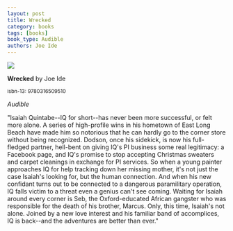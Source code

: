 ```yaml
---
layout: post
title: Wrecked
category: books
tags: [books]
book_type: Audible
authors: Joe Ide
---
```


<img src="http://books.google.com/books/content?id=4IpAtAEACAAJ&printsec=frontcover&img=1&zoom=1&source=gbs_api"/>

**Wrecked** by Joe Ide

<sup>isbn-13: 9780316509510</sup>

*Audible*

"Isaiah Quintabe--IQ for short--has never been more successful, or felt more
alone. A series of high-profile wins in his hometown of East Long Beach
have made him so notorious that he can hardly go to the corner store
without being recognized. Dodson, once his sidekick, is now his full-
fledged partner, hell-bent on giving IQ's PI business some real legitimacy:
a Facebook page, and IQ's promise to stop accepting Christmas sweaters and
carpet cleanings in exchange for PI services. So when a young painter
approaches IQ for help tracking down her missing mother, it's not just the
case Isaiah's looking for, but the human connection. And when his new
confidant turns out to be connected to a dangerous paramilitary operation,
IQ falls victim to a threat even a genius can't see coming. Waiting for
Isaiah around every corner is Seb, the Oxford-educated African gangster who
was responsible for the death of his brother, Marcus. Only, this time,
Isaiah's not alone. Joined by a new love interest and his familiar band of
accomplices, IQ is back--and the adventures are better than ever."